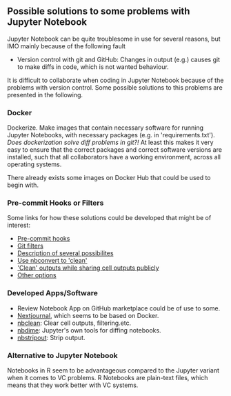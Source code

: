 ## Possible solutions to some problems with Jupyter Notebook

Jupyter Notebook can be quite troublesome in use for several reasons, but IMO mainly because of the following fault

- Version control with git and GitHub: Changes in output (e.g.) causes git to make diffs in code, which is not wanted behaviour. 

It is difficult to collaborate when coding in Jupyter Notebook because of the problems with version control. Some possible solutions to this problems are presented in the following.  

### Docker

Dockerize. Make images that contain necessary software for running Jupyter Notebooks, with necessary packages (e.g. in 'requirements.txt'). *Does dockerization solve diff problems in git?!* At least this makes it very easy to ensure that the correct packages and correct software versions are installed, such that all collaborators have a working environment, across all operating systems.

There already exists some images on Docker Hub that could be used to begin with. 


### Pre-commit Hooks or Filters

Some links for how these solutions could be developed that might be of interest:

- [Pre-commit hooks](https://jamesfolberth.org/articles/2017/08/07/git-commit-hook-for-jupyter-notebooks/)
- [Git filters](https://pascalbugnion.net/blog/ipython-notebooks-and-git.html)
- [Description of several possibilites](http://timstaley.co.uk/posts/making-git-and-jupyter-notebooks-play-nice/)
- [Use nbconvert to 'clean'](https://tillahoffmann.github.io/2017/04/17/versioning-jupyter-notebooks-with-git.html)
- ['Clean' outputs while sharing cell outputs publicly](https://mg.readthedocs.io/git-jupyter.html)
- [Other options](https://nbsphinx.readthedocs.io/en/latest/usage.html#Using-Notebooks-with-Git)


### Developed Apps/Software

- Review Notebook App on GitHub marketplace could be of use to some. 
- [Nextjournal](https://nextjournal.com/), which seems to be based on Docker.
- [nbclean](https://github.com/choldgraf/nbclean): Clear cell outputs, filtering.etc. 
- [nbdime](https://github.com/jupyter/nbdime): Jupyter's own tools for diffing notebooks. 
- [nbstripout](https://github.com/kynan/nbstripout): Strip output. 

### Alternative to Jupyter Notebook

Notebooks in R seem to be advantageous compared to the Jupyter variant when it comes to VC problems. R Notebooks are plain-text files, which means that they work better with VC systems. 
